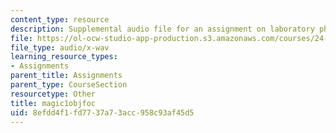 ```yaml
---
content_type: resource
description: Supplemental audio file for an assignment on laboratory phonology.
file: https://ol-ocw-studio-app-production.s3.amazonaws.com/courses/24-910-topics-in-linguistic-theory-laboratory-phonology-spring-2007/8efdd4f1fd7737a73acc958c93af45d5_magic1objfoc.wav
file_type: audio/x-wav
learning_resource_types:
- Assignments
parent_title: Assignments
parent_type: CourseSection
resourcetype: Other
title: magic1objfoc
uid: 8efdd4f1-fd77-37a7-3acc-958c93af45d5
---
```

